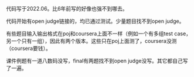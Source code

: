 代码写于2022.06。比6年前写的好像也强不到哪去。

代码开始有open judge链接的，均已通过测试。少量题目找不到open judge。

有些题目输入输出格式在poj和coursera上面不一样（例如一个有多组test case，另一个只有一组），因此有两个版本。这些只在poj上面测了，coursera没测（coursera要钱）。

课件例题有一道八数码没写，final有两题找不到open judge没写。其它都自己写了一遍。